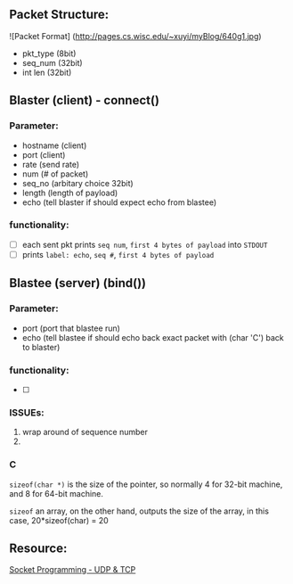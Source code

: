

## Packet Structure:
![Packet Format]
(http://pages.cs.wisc.edu/~xuyi/myBlog/640g1.jpg)

- pkt_type (8bit)
- seq_num (32bit)
- int len (32bit)


## Blaster (client) - connect()
### Parameter: 
- hostname (client) 
- port (client)
- rate (send rate)
- num (# of packet)
- seq_no (arbitary choice 32bit)
- length (length of payload)
- echo (tell blaster if should expect echo from blastee)

### functionality: 
- [ ] each sent pkt prints `seq num`, `first 4 bytes of payload` into `STDOUT`
- [ ] prints `label: echo`, `seq #`, `first 4 bytes of payload`

## Blastee (server) (bind())
### Parameter:
- port (port that blastee run)
- echo (tell blastee if should echo back exact packet with (char 'C') back to blaster)


### functionality: 
- [ ] 







### ISSUEs: 
1. wrap around of sequence number
2. 


###  C

`sizeof(char *)` is the size of the pointer, so normally 4 for 32-bit machine, and 8 for 64-bit machine.

`sizeof` an array, on the other hand, outputs the size of the array, in this case, 20*sizeof(char) = 20


## Resource: 
[Socket Programming - UDP & TCP](http://www.cs.dartmouth.edu/~campbell/cs60/socketprogramming.html)